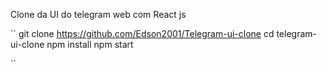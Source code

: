 Clone da UI do telegram web com React js

``
  git clone https://github.com/Edson2001/Telegram-ui-clone
  cd telegram-ui-clone
  npm install
  npm start

``
